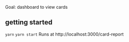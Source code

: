 Goal: dashboard to view cards

## getting started

`yarn`
`yarn start`
Runs at http://localhost:3000/card-report

